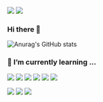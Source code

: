 <!--배지-->
<!--gmail-->
<p>
<a href="mailto:min2023237@gmail.com"><img src="https://img.shields.io/badge/min2023237@gmail.com-EA4335?style=flat-square&logo=Gmail&logoColor=white&link=mailto:min2023237@gmail.com"/></a>
<!--notion-->
<a href="https://lemon-termite-b1a.notion.site/c18fdbbbb4f740559692eede6d23fe71?pvs=4" target="_blank"><img src="https://img.shields.io/badge/min2023237's notion-000000?style=flat-square&logo=Notion&logoColor=white"/></a>
</p>

<!--인사말-->
### Hi there 👋
<p>

</p>

<!--stats-->
![Anurag's GitHub stats](https://github-readme-stats.vercel.app/api?username=min2023237&show_icons=true&theme=flag-india)

### 🌱 I’m currently learning ...
<p>
  <img src="https://img.shields.io/badge/Quarkus-4695EB?style=flat-square&logo=Quarkus&logoColor=white"/>
  <img src="https://img.shields.io/badge/React-61DAFB?style=flat-square&logo=React&logoColor=black"/>
  <img src="https://img.shields.io/badge/ReactNative-61DAFB?style=flat-square&logo=React&logoColor=black"/>
  <img src="https://img.shields.io/badge/Android-3DDC84?style=flat-square&logo=Android&logoColor=white"/>
  <img src="https://img.shields.io/badge/iOS-000000?style=flat-square&logo=iOS&logoColor=white"/>
  <img src="https://img.shields.io/badge/Flutter-02569B?style=flat-square&logo=Flutter&logoColor=white"/>
</p>
<p>
  <img src="https://img.shields.io/badge/Kotlin-0095D5?style=flat-square&logo=Kotlin&logoColor=white"/> 
  <img src="https://img.shields.io/badge/TypeScript-3178C6?style=flat-square&logo=TypeScript&logoColor=white"/>
  <img src="https://img.shields.io/badge/Java-007396?style=flat-square&logo=Java&logoColor=white"/>
</p>


